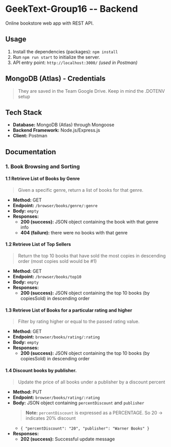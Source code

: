 # GeekText-Group16 -- Backend

Online bookstore web app with REST API.

## Usage

1. Install the dependencies (packages): `npm install`
2. Run `npm run start` to initialize the server.
3. API entry point: `http://localhost:3000/` _(used in Postman)_

## MongoDB (Atlas) - Credentials
> They are saved in the Team Google Drive. Keep in mind the .DOTENV setup

## Tech Stack

- **Database:** MongoDB (Atlas) through Mongoose
- **Backend Framework:** Node.js/Express.js
- **Client:** Postman

## Documentation

### 1. Book Browsing and Sorting

#### 1.1 Retrieve List of Books by Genre

> Given a specific genre, return a list of books for that genre.

- **Method:** GET
- **Endpoint:** `/browser/books/genre/:genre`
- **Body:** `empty`
- **Responses:**
  - **200 (success):** JSON object containing the book with that genre info
  - **404 (failure):** there were no books with that genre

#### 1.2 Retrieve List of Top Sellers

> Return the top 10 books that have sold the most copies in descending order (most copies sold would be #1)

- **Method:** GET
- **Endpoint:** `/browser/books/top10`
- **Body:** `empty`
- **Responses:**
  - **200 (success):** JSON object containing the top 10 books (by copiesSold) in descending order

#### 1.3 Retrieve List of Books for a particular rating and higher

> Filter by rating higher or equal to the passed rating value.

- **Method:** GET
- **Endpoint:** `browser/books/rating/:rating`
- **Body:** `empty`
- **Responses:**
  - **200 (success):** JSON object containing the top 10 books (by copiesSold) in descending order

#### 1.4 Discount books by publisher.

> Update the price of all books under a publisher by a discount percent

- **Method:** PUT
- **Endpoint:** `browser/books/rating/:rating`
- **Body:** JSON object containing `percentDiscount` and `publisher`
  > **Note:** `percentDiscount` is expressed as a PERCENTAGE. So 20 -> indicates 20% discount
  - `{
  "percentDiscount": "20",
    "publisher": "Warner Books"
}`
- **Responses:**
  - **202 (success):** Successful update message
